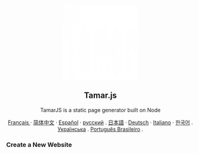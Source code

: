 <p align="center">
 <img width="200px" height="200" src="/docs/assets/img/logos/text-logo.png" align="center" alt="GitHub Readme Stats" />
 <h2 align="center">Tamar.js</h2>
 <p align="center">
  TamarJS is a static page generator built on Node
  </p>
 </p>

  <p align="center">
    <a href="/docs/lang/readme_fr.md">Français </a>
    ·
    <a href="/docs/lang/readme_cn.md">简体中文</a>
    ·
    <a href="/docs/lang/readme_es.md">Español</a>
    ·
    <a href="/docs/lang/readme_ru.md">русский</a>
    .
    <a href="/docs/lang/readme_ja.md">日本語</a>
    ·
    <a href="/docs/lang/readme_de.md">Deutsch</a>
    ·
    <a href="/docs/lang/readme_it.md">Italiano</a>
    ·
    <a href="/docs/lang/readme_kr.md">한국어</a>
    .
    <a href="/docs/lang/readme_uk.md">Українська</a>
    .
    <a href="/docs/lang/readme_pt-BR.md">Português Brasileiro</a>
    .
  </p>
</p>

### Create a New Website

  

